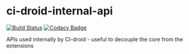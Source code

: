 # ci-droid-internal-api

[![Build Status](https://travis-ci.org/societe-generale/ci-droid-extensions.svg?branch=master)](https://travis-ci.org/societe-generale/ci-droid-extensions) [![Codacy Badge](https://api.codacy.com/project/badge/Grade/2eb0215aca54408196373c5916523429)](https://www.codacy.com/app/vincent-fuchs/ci-droid-extensions?utm_source=github.com&amp;utm_medium=referral&amp;utm_content=societe-generale/ci-droid-extensions&amp;utm_campaign=Badge_Grade)

APIs used internally by CI-droid - useful to decouple the core from the extensions
